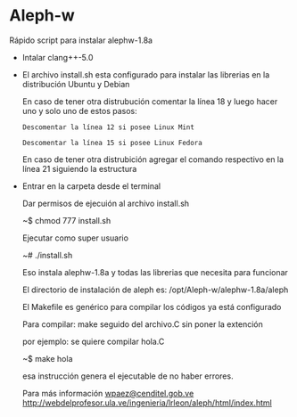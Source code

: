 # Aleph-w
Rápido script para instalar alephw-1.8a

-   Intalar clang++-5.0

-   El archivo install.sh esta configurado para instalar las librerias en la distribución Ubuntu y Debian

    En caso de tener otra distrubución comentar la línea 18 y luego hacer uno y solo uno de estos pasos:

        Descomentar la línea 12 si posee Linux Mint

        Descomentar la línea 15 si posee Linux Fedora

    En caso de tener otra distrubición agregar el comando respectivo en la línea 21 siguiendo la estructura

-   Entrar en la carpeta desde el terminal

    Dar permisos de ejecuión al archivo install.sh

    ~$ chmod 777 install.sh

    Ejecutar como super usuario

    ~# ./install.sh

    Eso instala alephw-1.8a y todas las librerias que necesita para funcionar

    El directorio de instalación de aleph es: /opt/Aleph-w/alephw-1.8a/aleph

    El Makefile es genérico para compilar los códigos ya está configurado

    Para compilar: make seguido del archivo.C sin poner la extención

    por ejemplo: se quiere compilar hola.C

    ~$ make hola

    esa instrucción genera el ejecutable de no haber errores.

    Para más información wpaez@cenditel.gob.ve http://webdelprofesor.ula.ve/ingenieria/lrleon/aleph/html/index.html
